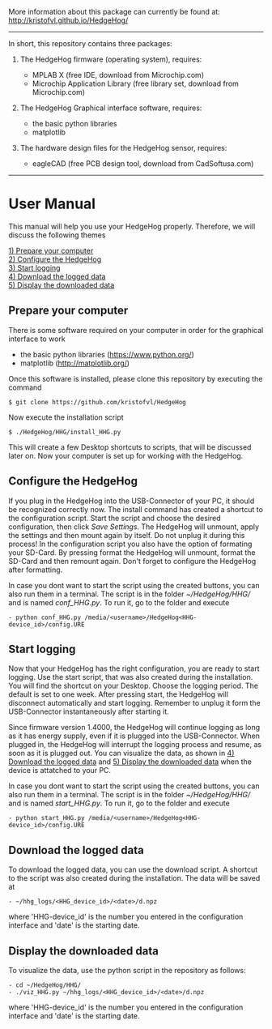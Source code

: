 More information about this package can currently be found at:
 http://kristofvl.github.io/HedgeHog/ 

****************************************************************

In short, this repository contains three packages:

1. The HedgeHog firmware (operating system), requires:
    - MPLAB X (free IDE, download from Microchip.com)
    - Microchip Application Library (free library set, download 
      from Microchip.com)

2. The HedgeHog Graphical interface software, requires:
    - the basic python libraries
    - matplotlib

3. The hardware design files for the HedgeHog sensor, requires:
    - eagleCAD (free PCB design tool, download from 
      CadSoftusa.com)

****************************************************************

# User Manual

This manual will help you use your HedgeHog properly. Therefore, we will discuss the following themes

[1) Prepare your computer](#prepare-your-computer)<br>
[2) Configure the HedgeHog](#configure-the-hedgehog)<br>
[3) Start logging](#start-logging)<br>
[4) Download the logged data](#download-the-logged-data)<br>
[5) Display the downloaded data](#display-the-downloaded-data)<br>


## Prepare your computer

There is some software required on your computer in order for the graphical interface to work

* the basic python libraries (https://www.python.org/)
* matplotlib (http://matplotlib.org/)

Once this software is installed, please clone this repository by executing the command

	$ git clone https://github.com/kristofvl/HedgeHog

Now execute the installation script

	$ ./HedgeHog/HHG/install_HHG.py

This will create a few Desktop shortcuts to scripts, that will be discussed later on. Now your computer is set up for working with the HedgeHog.


## Configure the HedgeHog

If you plug in the HedgeHog into the USB-Connector of your PC, it should be recognized correctly now. The install command has created a shortcut to the configuration script. Start the script and choose the desired configuration, then click *Save Settings*. The HedgeHog will unmount, apply the settings and then mount again by itself. Do not unplug it during this process! 
In the configuration script you also have the option of formating your SD-Card. By pressing format the HedgeHog will unmount, format the SD-Card and then remount again. Don't forget to configure the HedgeHog after formatting. 

In case you dont want to start the script using the created buttons, you can also run them in a terminal. The script is in the folder *~/HedgeHog/HHG/* and is named *conf_HHG.py*. To run it, go to the folder and execute

	- python conf_HHG.py /media/<username>/HedgeHog<HHG-device_id>/config.URE


## Start logging

Now that your HedgeHog has the right configuration, you are ready to start logging. Use the start script, that was also created during the installation. You will find the shortcut on your Desktop. Choose the logging period. The default is set to one week. After pressing start, the HedgeHog will disconnect automatically and start logging. Remember to unplug it form the USB-Connector instantaneously after starting it.

Since firmware version 1.4000, the HedgeHog will continue logging as long as it has energy supply, even if it is plugged into the USB-Connector. When plugged in, the HedgeHog will interrupt the logging process and resume, as soon as it is plugged out. You can visualize the data, as shown in [4) Download the logged data](#download-the-logged-data) and [5) Display the downloaded data](#display-the-downloaded-data) when the device is attatched to your PC.

In case you dont want to start the script using the created buttons, you can also run them in a terminal. The script is in the folder *~/HedgeHog/HHG/* and is named *start_HHG.py*. To run it, go to the folder and execute

	- python start_HHG.py /media/<username>/HedgeHog<HHG-device_id>/config.URE


## Download the logged data

To download the logged data, you can use the download script. A shortcut to the script was also created during the installation. The data will be saved at 

	- ~/hhg_logs/<HHG_device_id>/<date>/d.npz 

where 'HHG-device_id' is the number you entered in the configuration interface and 'date' is the starting date.


## Display the downloaded data

To visualize the data, use the python script in the repository as follows:

	- cd ~/HedgeHog/HHG/
	- ./viz_HHG.py ~/hhg_logs/<HHG_device_id>/<date>/d.npz 

where 'HHG-device_id' is the number you entered in the configuration interface and 'date' is the starting date.